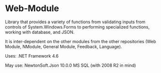 # Web-Module

Library that provides a variety of functions from validating inputs from controls of System.Windows.Forms to performing specialized functions, working with database, and JSON.

It is inter-dependent on the other modules from the other repositories (Web Module, NModule, General Module, Feedback, Language).

Uses:
.NET Framework 4.6

May use:
NewtonSoft.Json 10.0.0
MS SQL (with 2008 R2 in mind)
